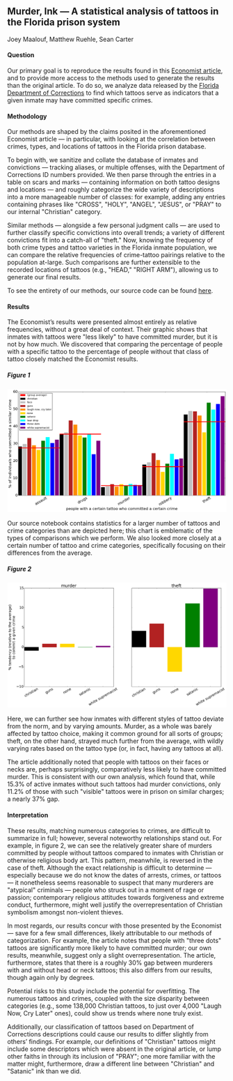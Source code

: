 ## Murder, Ink <body>&mdash;</body>  A statistical analysis of tattoos in the Florida prison system

Joey Maalouf, Matthew Ruehle, Sean Carter

#### Question

Our primary goal is to reproduce the results found in this [Economist article](http://www.economist.com/news/christmas-specials/21712032-what-can-be-learned-prisoners-tattoos-statistical-analysis-art), and to provide more access to the methods used to generate the results than the original article. To do so, we analyze data released by the [Florida Department of Corrections](http://www.dc.state.fl.us/pub/obis_request.html) to find which tattoos serve as indicators that a given inmate may have committed specific crimes.


#### Methodology

Our methods are shaped by the claims posited in the aforementioned Economist article <body>&mdash;</body> in particular, with looking at the correlation between crimes, types, and locations of tattoos in the Florida prison database.

To begin with, we sanitize and collate the database of inmates and convictions <body>&mdash;</body> tracking aliases, or multiple offenses, with the Department of Corrections ID numbers provided. We then parse through the entries in a table on scars and marks <body>&mdash;</body> containing information on both tattoo designs and locations <body>&mdash;</body> and roughly categorize the wide variety of descriptions into a more manageable number of classes: for example, adding any entries containing phrases like "CROSS", "HOLY", "ANGEL", "JESUS", or "PRAY" to our internal "Christian" category.

Similar methods <body>&mdash;</body> alongside a few personal judgment calls <body>&mdash;</body> are used to further classify specific convictions into overall trends; a variety of different convictions fit into a catch-all of "theft." Now, knowing the frequency of both crime types and tattoo varieties in the Florida inmate population, we can compare the relative frequencies of crime-tattoo pairings relative to the population at-large. Such comparisons are further extensible to the recorded locations of tattoos (e.g., "HEAD," "RIGHT ARM"), allowing us to generate our final results.

To see the entirety of our methods, our source code can be found [here](https://github.com/matthewruehle/DataScienceFLPrisons/blob/master/code/report1.ipynb).

#### Results
The Economist’s results were presented almost entirely as relative frequencies, without a great deal of context. Their graphic shows that inmates with tattoos were "less likely" to have committed murder, but it is not by how much. We discovered that comparing the percentage of people with a specific tattoo to the percentage of people without that class of tattoo closely matched the Economist results.

##### Figure 1

![all results](pics/results_all.png)

Our source notebook contains statistics for a larger number of tattoos and crime categories than are depicted here; this chart is emblematic of the types of comparisons which we perform. We also looked more closely at a certain number of tattoo and crime categories, specifically focusing on their differences from the average.

##### Figure 2

![pruned results](pics/results_pruned.png)

Here, we can further see how inmates with different styles of tattoo deviate from the norm, and by varying amounts. Murder, as a whole was barely affected by tattoo choice, making it common ground for all sorts of groups; theft, on the other hand, strayed much further from the average, with  wildly varying rates based on the tattoo type (or, in fact, having any tattoos at all).

The article additionally noted that people with tattoos on their faces or necks are, perhaps surprisingly, comparatively less likely to have committed murder. This is consistent with our own analysis, which found that, while 15.3% of active inmates without such tattoos had murder convictions, only 11.2% of those with such "visible" tattoos were in prison on similar charges; a nearly 37% gap.

#### Interpretation

These results, matching numerous categories to crimes, are difficult to summarize in full; however, several noteworthy relationships stand out. For example, in figure 2, we can see the relatively greater share of murders committed by people without tattoos compared to inmates with Christian or otherwise religious body art. This pattern, meanwhile, is reversed in the case of theft. Although the exact relationship is difficult to determine <body>&mdash;</body> especially because we do not know the dates of arrests, crimes, or tattoos <body>&mdash;</body> it nonetheless seems reasonable to suspect that many murderers are "atypical" criminals <body>&mdash;</body> people who struck out in a moment of rage or passion; contemporary religious attitudes towards forgiveness and extreme conduct, furthermore, might well justify the overrepresentation of Christian symbolism amongst non-violent thieves.

In most regards, our results concur with those presented by the Economist <body>&mdash;</body> save for a few small differences, likely attributable to our methods of categorization. For example, the article notes that people with "three dots" tattoos are significantly more likely to have committed murder; our own results, meanwhile, suggest only a slight overrepresentation. The article, furthermore, states that there is a roughly 30% gap between murderers with and without head or neck tattoos; this also differs from our results, though again only by degrees.

Potential risks to this study include the potential for overfitting. The numerous tattoos and crimes, coupled with the size disparity between categories (e.g., some 138,000 Christian tattoos, to just over 4,000 "Laugh Now, Cry Later" ones), could show us trends where none truly exist.

Additionally, our classification of tattoos based on Department of Corrections descriptions could cause our results to differ slightly from others’ findings. For example, our definitions of "Christian" tattoos might include some descriptors which were absent in the original article, or lump other faiths in through its inclusion of "PRAY"; one more familiar with the matter might, furthermore, draw a different line between "Christian" and "Satanic" ink than we did.

